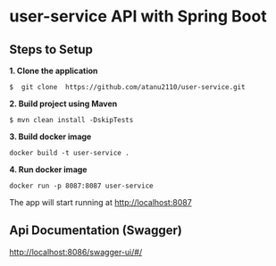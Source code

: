 # user-service API with Spring Boot


## Steps to Setup

**1. Clone the application**

```
$  git clone  https://github.com/atanu2110/user-service.git
```

**2. Build project using Maven**

```
$ mvn clean install -DskipTests
```

**3. Build docker image**

```
docker build -t user-service .
```

**4. Run docker image**

```
docker run -p 8087:8087 user-service
```

The app will start running at <http://localhost:8087>

## Api Documentation (Swagger)

<http://localhost:8086/swagger-ui/#/>